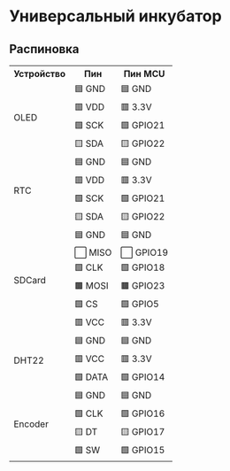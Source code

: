 # Универсальный инкубатор

## Распиновка
<table>
  <tr>
    <th>Устройство</th>
    <th>Пин</th>
    <th>Пин MCU</th>
  </tr>
  <tr>
    <td rowspan="4">OLED</td>
    <td>🟦 GND</td>
    <td>🟦 GND</td>
  </tr>
  <tr>
    <td>🟥 VDD</td>
    <td>🟥 3.3V</td>
  </tr>
  <tr>
    <td>🟩 SCK</td>
    <td>🟩 GPIO21</td>
  </tr>
  <tr>
    <td>🟨 SDA</td>
    <td>🟨 GPIO22</td>
  </tr>
  <tr>
    <td rowspan="4">RTC</td>
    <td>🟦 GND</td>
    <td>🟦 GND</td>
  </tr>
  <tr>
    <td>🟥 VDD</td>
    <td>🟥 3.3V</td>
  </tr>
  <tr>
    <td>🟩 SCK</td>
    <td>🟩 GPIO21</td>
  </tr>
  <tr>
    <td>🟨 SDA</td>
    <td>🟨 GPIO22</td>
  </tr>
  <tr>
    <td rowspan="6">SDCard</td>
    <td>🟦 GND</td>
    <td>🟦 GND</td>
  </tr>
  <tr>
    <td>⬜ MISO</td>
    <td>⬜ GPIO19</td>
  </tr>
  <tr>
    <td>🟩 CLK</td>
    <td>🟩 GPIO18</td>
  </tr>
  <tr>
    <td>🟫 MOSI</td>
    <td>🟫 GPIO23</td>
  </tr>
  <tr>
    <td>🟩 CS</td>
    <td>🟩 GPIO5</td>
  </tr>
  <tr>
    <td>🟥 VCC</td>
    <td>🟥 3.3V</td>
  </tr>
  <tr>
    <td rowspan="3">DHT22</td>
    <td>🟦 GND</td>
    <td>🟦 GND</td>
  </tr>
  <tr>
    <td>🟥 VCC</td>
    <td>🟥 3.3V</td>
  </tr>
  <tr>
    <td>🟩 DATA</td>
    <td>🟩 GPIO14</td>
  </tr>
  <tr>
    <td rowspan="4">Encoder</td>
    <td>🟦 GND</td>
    <td>🟦 GND</td>
  </tr>
  <tr>
    <td>🟩 CLK</td>
    <td>🟩 GPIO16</td>
  </tr>
  <tr>
    <td>🟨 DT</td>
    <td>🟨 GPIO17</td>
  </tr>  
  <tr>
    <td>🟩 SW</td>
    <td>🟩 GPIO15</td>
  </tr>
</table>
